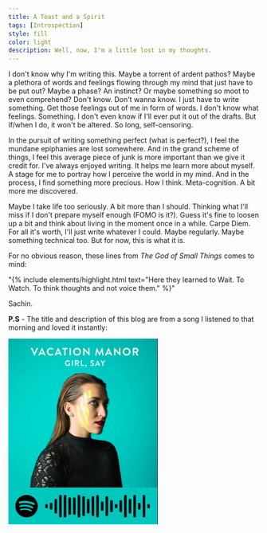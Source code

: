 ```yaml
---
title: A Toast and a Spirit
tags: [Introspection]
style: fill
color: light
description: Well, now, I'm a little lost in my thoughts.
---
```


I don't know why I'm writing this. Maybe a torrent of ardent pathos? Maybe a plethora of words and feelings flowing through my mind that just have to be put out? Maybe a phase? An instinct? Or maybe something so moot to even comprehend? Don't know. Don't wanna know. I just have to write something. Get those feelings out of me in form of words. I don't know what feelings. Something. I don't even know if I'll ever put it out of the drafts. But if/when I do, it won't be altered. So long, self-censoring.

In the pursuit of writing something perfect (what is perfect?), I feel the mundane epiphanies are lost somewhere. And in the grand scheme of things, I feel this average piece of junk is more important than we give it credit for. I've always enjoyed writing. It helps me learn more about myself. A stage for me to portray how I perceive the world in my mind. And in the process, I find something more precious. How I think. Meta-cognition. A bit more me discovered. 

Maybe I take life too seriously. A bit more than I should. Thinking what I'll miss if I don't prepare myself enough (FOMO is it?). Guess it's fine to loosen up a bit and think about living in the moment once in a while. Carpe Diem. For all it's worth, I'll just write whatever I could. Maybe regularly. Maybe something technical too. But for now, this is what it is.

For no obvious reason, these lines from *The God of Small Things* comes to mind:

"{% include elements/highlight.html text="Here they learned to Wait. To Watch. To think thoughts and not voice them." %}"

Sachin.

**P.S** - The title and description of this blog are from a song I listened to that morning and loved it instantly:

![A Toast and a Spirit](../assets/a-toast-and-a-spirit.png "Spotify: A Toast and a Spirit")
